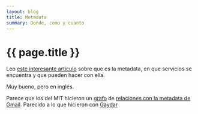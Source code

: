 ```yaml
---
layout: blog
title: Metadata
summary: Donde, como y cuanto
---
```


# {{ page.title }}

Leo [este interesante articulo]( http://www.guardian.co.uk/technology/interactive/2013/jun/12/what-is-metadata-nsa-surveillance)  sobre que es la metadata, en que servicios se encuentra y que pueden hacer con ella.

Muy bueno, pero en inglés.

Parece que los del MIT hicieron un [grafo](https://en.wikipedia.org/wiki/Graph_%28mathematics%29) de [relaciones con la metadata de Gmail](http://www.npr.org/blogs/money/2013/07/01/197632066/an-mit-project-that-lets-you-spy-on-yourself). Parecido a lo que hicieron con [Gaydar](http://www.boston.com/bostonglobe/ideas/articles/2009/09/20/project_gaydar_an_mit_experiment_raises_new_questions_about_online_privacy/)
